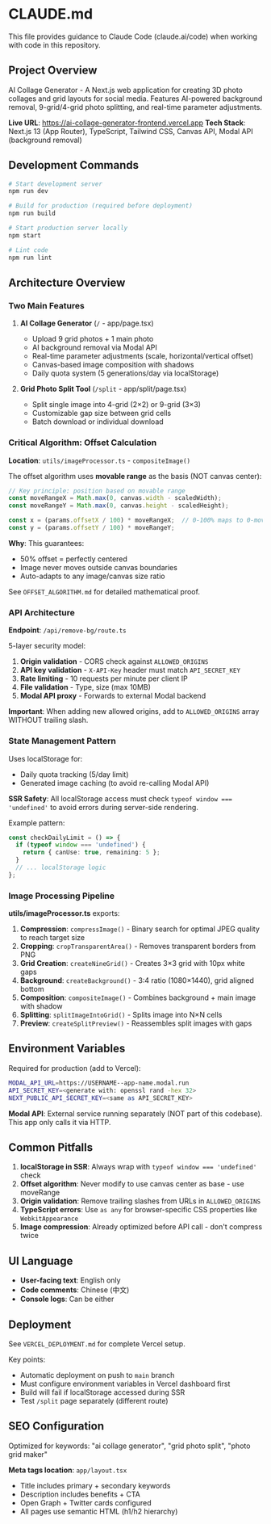 # CLAUDE.md

This file provides guidance to Claude Code (claude.ai/code) when working with code in this repository.

## Project Overview

AI Collage Generator - A Next.js web application for creating 3D photo collages and grid layouts for social media. Features AI-powered background removal, 9-grid/4-grid photo splitting, and real-time parameter adjustments.

**Live URL**: https://ai-collage-generator-frontend.vercel.app
**Tech Stack**: Next.js 13 (App Router), TypeScript, Tailwind CSS, Canvas API, Modal API (background removal)

## Development Commands

```bash
# Start development server
npm run dev

# Build for production (required before deployment)
npm run build

# Start production server locally
npm start

# Lint code
npm run lint
```

## Architecture Overview

### Two Main Features

1. **AI Collage Generator** (`/` - app/page.tsx)
   - Upload 9 grid photos + 1 main photo
   - AI background removal via Modal API
   - Real-time parameter adjustments (scale, horizontal/vertical offset)
   - Canvas-based image composition with shadows
   - Daily quota system (5 generations/day via localStorage)

2. **Grid Photo Split Tool** (`/split` - app/split/page.tsx)
   - Split single image into 4-grid (2×2) or 9-grid (3×3)
   - Customizable gap size between grid cells
   - Batch download or individual download

### Critical Algorithm: Offset Calculation

**Location**: `utils/imageProcessor.ts` - `compositeImage()`

The offset algorithm uses **movable range** as the basis (NOT canvas center):

```typescript
// Key principle: position based on movable range
const moveRangeX = Math.max(0, canvas.width - scaledWidth);
const moveRangeY = Math.max(0, canvas.height - scaledHeight);

const x = (params.offsetX / 100) * moveRangeX;  // 0-100% maps to 0-moveRange
const y = (params.offsetY / 100) * moveRangeY;
```

**Why**: This guarantees:
- 50% offset = perfectly centered
- Image never moves outside canvas boundaries
- Auto-adapts to any image/canvas size ratio

See `OFFSET_ALGORITHM.md` for detailed mathematical proof.

### API Architecture

**Endpoint**: `/api/remove-bg/route.ts`

5-layer security model:
1. **Origin validation** - CORS check against `ALLOWED_ORIGINS`
2. **API key validation** - `X-API-Key` header must match `API_SECRET_KEY`
3. **Rate limiting** - 10 requests per minute per client IP
4. **File validation** - Type, size (max 10MB)
5. **Modal API proxy** - Forwards to external Modal backend

**Important**: When adding new allowed origins, add to `ALLOWED_ORIGINS` array WITHOUT trailing slash.

### State Management Pattern

Uses localStorage for:
- Daily quota tracking (5/day limit)
- Generated image caching (to avoid re-calling Modal API)

**SSR Safety**: All localStorage access must check `typeof window === 'undefined'` to avoid errors during server-side rendering.

Example pattern:
```typescript
const checkDailyLimit = () => {
  if (typeof window === 'undefined') {
    return { canUse: true, remaining: 5 };
  }
  // ... localStorage logic
};
```

### Image Processing Pipeline

**utils/imageProcessor.ts** exports:

1. **Compression**: `compressImage()` - Binary search for optimal JPEG quality to reach target size
2. **Cropping**: `cropTransparentArea()` - Removes transparent borders from PNG
3. **Grid Creation**: `createNineGrid()` - Creates 3×3 grid with 10px white gaps
4. **Background**: `createBackground()` - 3:4 ratio (1080×1440), grid aligned bottom
5. **Composition**: `compositeImage()` - Combines background + main image with shadow
6. **Splitting**: `splitImageIntoGrid()` - Splits image into N×N cells
7. **Preview**: `createSplitPreview()` - Reassembles split images with gaps

## Environment Variables

Required for production (add to Vercel):

```bash
MODAL_API_URL=https://USERNAME--app-name.modal.run
API_SECRET_KEY=<generate with: openssl rand -hex 32>
NEXT_PUBLIC_API_SECRET_KEY=<same as API_SECRET_KEY>
```

**Modal API**: External service running separately (NOT part of this codebase). This app only calls it via HTTP.

## Common Pitfalls

1. **localStorage in SSR**: Always wrap with `typeof window === 'undefined'` check
2. **Offset algorithm**: Never modify to use canvas center as base - use moveRange
3. **Origin validation**: Remove trailing slashes from URLs in `ALLOWED_ORIGINS`
4. **TypeScript errors**: Use `as any` for browser-specific CSS properties like `WebkitAppearance`
5. **Image compression**: Already optimized before API call - don't compress twice

## UI Language

- **User-facing text**: English only
- **Code comments**: Chinese (中文)
- **Console logs**: Can be either

## Deployment

See `VERCEL_DEPLOYMENT.md` for complete Vercel setup.

Key points:
- Automatic deployment on push to `main` branch
- Must configure environment variables in Vercel dashboard first
- Build will fail if localStorage accessed during SSR
- Test `/split` page separately (different route)

## SEO Configuration

Optimized for keywords: "ai collage generator", "grid photo split", "photo grid maker"

**Meta tags location**: `app/layout.tsx`
- Title includes primary + secondary keywords
- Description includes benefits + CTA
- Open Graph + Twitter cards configured
- All pages use semantic HTML (h1/h2 hierarchy)
